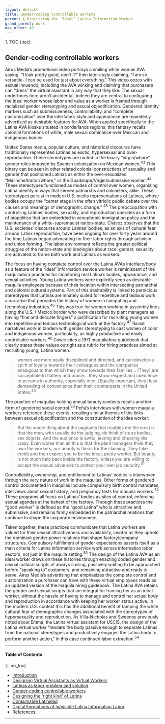 ```yaml
---
layout: default
title: Gender-coding controllable workers  
parent: § Digitizing the ‘Ideal’ Latina Information Worker 
grand_parent: Work 
nav_order: 40
---
```

<style>
.dont-break-out {
  /* These are technically the same, but use both */
  overflow-wrap: break-word;
  word-wrap: break-word;

     -ms-word-break: break-all;
  /* This is the dangerous one in WebKit, as it breaks things wherever */
  word-break: break-all;
  /* Instead use this non-standard one: */
  word-break: break-word;
}

.youtube-container {
    position: relative;
    width: 100%;
    height: 0;
    padding-bottom: 56.25%;
}
.youtube-video {
    position: absolute;
    top: 0;
    left: 0;
    width: 100%;
    height: 100%;
}

</style>

<div class="dont-break-out" markdown="1">
1. TOC
{:toc}

## Gender-coding controllable workers
Airus Media’s promotional video portrays a smiling white woman AVA saying, “I look pretty good, don’t I?” then later coyly claiming, “I am so versatile- I can be used for just about everything.” This video oozes with sexual innuendo, including the AVA winking and claiming that purchasers can “dress” the virtual assistant in any way that they like. The sexual undertones here aren’t accidental, indeed they are central to configuring the ideal worker whose labor and value as a worker is framed through racialized gender stereotyping and sexual objectification. Gendered identity markers such as submissiveness, controllability, and “complete customization” over the interface’s style and appearance are repeatedly advertised as desirable features for AVA. When applied specifically to the Latina AVA kiosks situated in borderlands regions, this fantasy recalls colonial formations of white, male sexual dominance over Mexican and indigenous bodies.

United States media, popular culture, and historical discourse have traditionally represented Latinas as exotic, hypersexual and over-reproductive. These stereotypes are rooted in the binary “virgin/whore” gender roles imposed by Spanish colonization on Mexican women.<sup>43</sup> This binary can be seen in other related colonial constructions of sexuality and gender that positioned Latinas as either the over-sexualized “Malinche/traitor/whore,” or the Guadalupe/Virgin/submissive woman.<sup>44</sup> These stereotypes functioned as modes of control over women, organizing Latina identity in ways that served patriarchs and colonizers, alike. These stereotypes persist in modern U.S. media representations of Latinas, whose bodies occupy the “center stage in the often vitriolic public debate over the causes and meanings of demographic change.” <sup>45</sup> The preoccupation with controlling Latinas’ bodies, sexuality, and reproduction operates as a form of biopolitics that are embedded in xenophobic immigration policy and the maintenance of a white-supremacist nation-state. Chávez observes that the U.S. societies’ discourse around Latinas’ bodies, as an axis of cultural fear around Latinx reproduction, have been ongoing for over forty years around the time Latinas began advocating for their labor rights through activism and union forming. The labor environment reflects the greater political struggles of the nation-state and ideologies about race, gender, sexuality are activated to frame both work and Latinas as workers.

The focus on having complete control over the Latina AVAs interface/body as a feature of the “ideal” information service worker is reminiscent of the maquiladora practices for monitoring real Latina’s bodies, appearance, and sexual activities. Young Latina workers were explicitly seen as desirable maquila employees because of their location within intersecting patriarchal and colonial cultural systems. Part of this desirability is linked to pernicious stereotypes that Latinas are innately suited for repetitive and tedious work, a narrative that pervades the history of women in computing and technology industries.<sup>46</sup> This was true for women working in assembly lines along the U.S. / Mexico border who were described by plant managers as having “fine and delicate fingers” a justification for recruiting young women into repetitive and tedious technological work at the factory.<sup>47</sup> Racist narratives work in tandem with gender stereotyping to cast women of color and indigenous women, particularly, as highly productive and easily controllable workers.<sup>48</sup> Cowie cites a 1971 maquiladora guidebook that clearly states these values outright as a rubric for hiring practices aimed at recruiting young, Latina women:

> women are more easily disciplined and directed, and can develop a spirit of loyalty towards their colleagues and the companies analogous to that which they show towards their families… [They] are susceptible to flattery and praise… they show respect and obedience to persons in authority, especially men. [Equally important, they] less demanding of convenience than their counterparts in the United States.<sup>49</sup>

The practice of maquilas holding annual beauty contests recalls another form of gendered social control.<sup>50</sup> Peña’s interviews with women maquila workers reference these events, recalling similar themes of the links between sexual objectification and the construction of the idea worker:

> But the whole thing about the pageants that troubles me the most is that the men, who usually do the judging, do think of us as bodies, sex objects. And the audience is awful, jeering and cheering like crazy. Even worse than all this is that the plant managers think they own the workers, our beauty is theirs for the claiming. They take credit and then expect you to be the ideal, pretty worker. But beauty is not much help back inside the factory, unless you are willing to accept the sexual advances to protect your own job security.<sup>51</sup>

Controllability, ownership, and entitlement to Latinas’ bodies is interwoven through the very nature of work in the maquilas. Other forms of gendered control documented in maquilas include compulsory birth control mandates, interviews about sexual history, and pregnancy tests for maquila workers.<sup>52</sup> These programs all focus on Latinas’ bodies as sites of control, enforcing sexual agendas at the behest of the factory. Through these practices the “good worker” is defined as the “good Latina” who is attractive and submissive, and remains firmly embedded in the patriarchal relations that continue to shape the corporate environment.

Taken together, these practices communicate that Latina workers are valued for their sexual attractiveness and availability, insofar as they uphold the dominant gender power relations that shape factory/company structures. Compulsory fulfillment of gender expectations asserts itself as a main criteria for Latina information service work across information labor sectors, not just in the maquila setting.<sup>53</sup> The design of the Latina AVA as an ideal worker draws on these histories through enacting coded gender and sexual cultural scripts of always smiling, passively waiting to be approached before “speaking to” customers, and remaining attractive and ready to serve. Airus Media’s advertising that emphasizes the complete control and customization a purchaser can have with these virtual employees reads as an updated version of the maquila hiring guidebook. The Latina AVA retains the gender and sexual scripts that are integral for framing her as an ideal worker, without the hassle of having to manage and control her actual body and reproduction in accordance with keeping her worker status active. In the modern U.S. context this has the additional benefit of tamping the white cultural fear of demographic changes associated with the stereotypes of hypersexuality and reproduction. As Villa-Nicholas and Sweeney previously noted about Emma, the Latina virtual assistant for USCIS, the design of the Latina virtual worker “renders the body passive enough to separate Latinas from the national stereotypes and productively engages the Latina body to perform another action,” in this case continued labor extraction.<sup>54</sup>

***

#### Table of Contents
{: .no_toc}

<ul><li> <a href="/docs/work/digitizing-the-ideal-latina-information-worker-1/">Introduction</a></li><li> <a href="/docs/work/digitizing-the-ideal-latina-information-worker-2/">Designing Virtual Assistants as Virtual Workers</a></li><li> <a href="/docs/work/digitizing-the-ideal-latina-information-worker-3/">Latinas as labor problem and solution</a></li><li> <a href="/docs/work/digitizing-the-ideal-latina-information-worker-4/">Gender-coding controllable workers</a></li><li> <a href="/docs/work/digitizing-the-ideal-latina-information-worker-5/">Designing the ‘right kind’ of Latina</a></li><li> <a href="/docs/work/digitizing-the-ideal-latina-information-worker-6/">Consumable Latinidad</a></li><li> <a href="/docs/work/digitizing-the-ideal-latina-information-worker-7/">Digital Formations of In/visible Latina Information Labor</a></li><li> <a href="/docs/work/digitizing-the-ideal-latina-information-worker-8/">References</a></li></ul>

***

</div>
